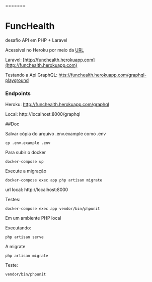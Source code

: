 =======

# FuncHealth

desafio API em PHP + Laravel

Acessível no Heroku por meio da [URL](http://funchealth.herokuapp.com/graphql-playground)

Laravel: [http://funchealth.herokuapp.com](http://funchealth.herokuapp.com)

Testando a Api GraphQL: [htts://funchealth.herokuapp.com/graphql-playground](http://funchealth.herokuapp.com/graphql-playground)

### Endpoints

Heroku: http://funchealth.herokuapp.com/graphql

Local: http://localhost:8000/graphql

##Doc

Salvar cópia do arquivo .env.example como .env

```
cp .env.example .env
```

Para subir o docker

```
docker-compose up
```

Execute a migração

```
docker-compose exec app php artisan migrate
```

url local: http://localhost:8000

Testes:

```
docker-compose exec app vendor/bin/phpunit
```

Em um ambiente PHP local

Executando:

```
php artisan serve
```

A migrate

```
php artisan migrate
```

Teste:

```
vendor/bin/phpunit
```
